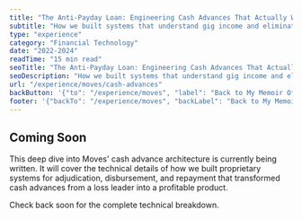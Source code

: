```yaml
---
title: "The Anti-Payday Loan: Engineering Cash Advances That Actually Work"
subtitle: "How we built systems that understand gig income and eliminate predatory lending"
type: "experience"
category: "Financial Technology"
date: "2022-2024"
readTime: "15 min read"
seoTitle: "The Anti-Payday Loan: Engineering Cash Advances That Actually Work - Liam Duncan"
seoDescription: "How we built systems that understand gig income and eliminate predatory lending with proprietary adjudication and repayment engines."
url: "/experience/moves/cash-advances"
backButton: '{"to": "/experience/moves", "label": "Back to My Memoir Of Moves"}'
footer: '{"backTo": "/experience/moves", "backLabel": "Back to My Memoir Of Moves"}'
---
```


## Coming Soon

This deep dive into Moves' cash advance architecture is currently being written. It will cover the technical details of how we built proprietary systems for adjudication, disbursement, and repayment that transformed cash advances from a loss leader into a profitable product.

Check back soon for the complete technical breakdown.
